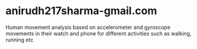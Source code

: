 # anirudh217sharma-gmail.com
Human movement analysis based on accelerometer  and gyroscope movements in their watch and phone for different activities such as walking, running etc
